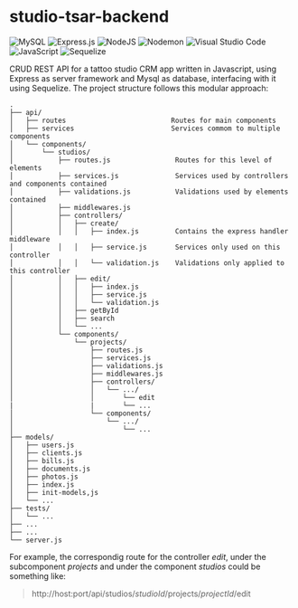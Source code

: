 # studio-tsar-backend

![MySQL](https://img.shields.io/badge/mysql-%2300f.svg?style=for-the-badge&logo=mysql&logoColor=white)
![Express.js](https://img.shields.io/badge/express.js-%23404d59.svg?style=for-the-badge&logo=express&logoColor=%2361DAFB)
![NodeJS](https://img.shields.io/badge/node.js-6DA55F?style=for-the-badge&logo=node.js&logoColor=white)
![Nodemon](https://img.shields.io/badge/NODEMON-%23323330.svg?style=for-the-badge&logo=nodemon&logoColor=%BBDEAD)
![Visual Studio Code](https://img.shields.io/badge/Visual%20Studio%20Code-0078d7.svg?style=for-the-badge&logo=visual-studio-code&logoColor=white)
![JavaScript](https://img.shields.io/badge/javascript-%23323330.svg?style=for-the-badge&logo=javascript&logoColor=%23F7DF1E)
![Sequelize](https://img.shields.io/badge/Sequelize-52B0E7?style=for-the-badge&logo=Sequelize&logoColor=white)


CRUD REST API for a tattoo studio CRM app written in Javascript, using Express as server framework and Mysql as database, interfacing with it using Sequelize.
The project structure follows this modular approach:


    .
    ├── api/
    │   ├── routes                          Routes for main components
    │   ├── services                        Services commom to multiple components
    │   └── components/
    │       └── studios/
    │           ├── routes.js                Routes for this level of elements
    │           ├── services.js              Services used by controllers and components contained
    │           ├── validations.js           Validations used by elements contained
    │           ├── middlewares.js
    │           ├── controllers/
    │           │   ├── create/
    │           │   │   ├── index.js         Contains the express handler middleware
    │           │   │   ├── service.js       Services only used on this controller
    │           │   │   └── validation.js    Validations only applied to this controller
    │           │   ├── edit/
    │           │   │   ├── index.js
    │           │   │   ├── service.js
    │           │   │   └── validation.js
    │           │   ├── getById
    │           │   ├── search
    │           │   └── ...
    │           └── components/
    │               └── projects/
    │                   ├── routes.js
    │                   ├── services.js
    │                   ├── validations.js
    │                   ├── middlewares.js
    │                   ├── controllers/
    │                   │   └── .../
    │                   │       └── edit
    |                   |       └── ...
    │                   └── components/
    │                       └── .../
    │                           └── ...
    ├── models/
    │   ├── users.js
    │   ├── clients.js
    │   ├── bills.js
    │   ├── documents.js
    │   ├── photos.js
    │   ├── index.js
    │   ├── init-models,js
    │   └── ...
    ├── tests/
    │   └── ...
    ├── ...
    ├── ...
    └── server.js

For example, the correspondig route for the controller *edit*, under the subcomponent *projects* and under the component *studios* could be something like:

>http://host:port/api/studios/_studioId_/projects/_projectId_/edit


